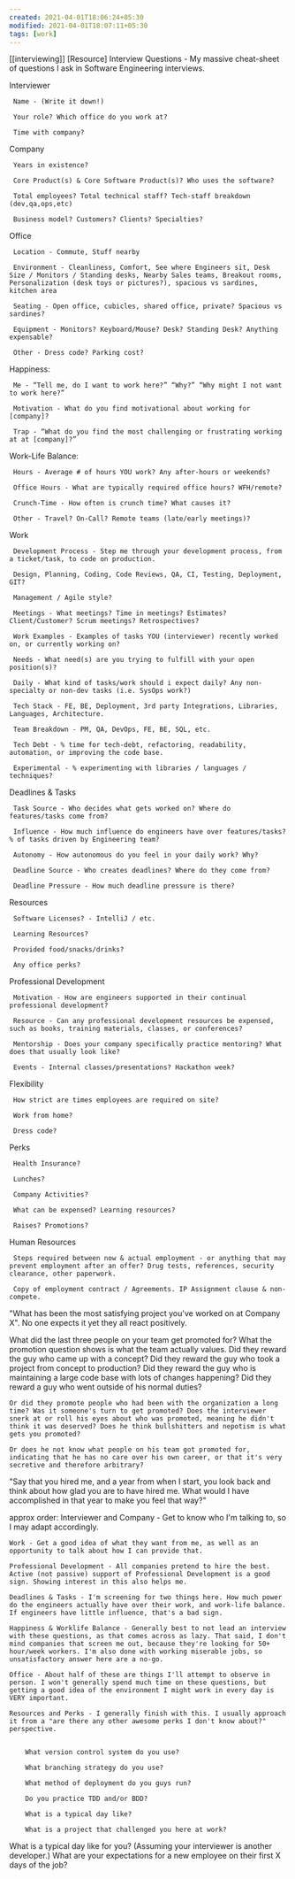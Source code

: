 ```yaml
---
created: 2021-04-01T18:06:24+05:30
modified: 2021-04-01T18:07:11+05:30
tags: [work]
---
```

[[interviewing]]
 [Resource] Interview Questions - My massive cheat-sheet of questions I ask in Software Engineering interviews. 
 
 Interviewer
 
     Name - (Write it down!)
 
     Your role? Which office do you work at?
 
     Time with company?
 
 Company
 
     Years in existence?
 
     Core Product(s) & Core Software Product(s)? Who uses the software?
 
     Total employees? Total technical staff? Tech-staff breakdown (dev,qa,ops,etc)
 
     Business model? Customers? Clients? Specialties?
 
 Office
 
     Location - Commute, Stuff nearby
 
     Environment - Cleanliness, Comfort, See where Engineers sit, Desk Size / Monitors / Standing desks, Nearby Sales teams, Breakout rooms, Personalization (desk toys or pictures?), spacious vs sardines, kitchen area
 
     Seating - Open office, cubicles, shared office, private? Spacious vs sardines?
 
     Equipment - Monitors? Keyboard/Mouse? Desk? Standing Desk? Anything expensable?
 
     Other - Dress code? Parking cost?
 
 Happiness:
 
     Me - “Tell me, do I want to work here?” “Why?” “Why might I not want to work here?”
 
     Motivation - What do you find motivational about working for [company]?
 
     Trap - “What do you find the most challenging or frustrating working at at [company]?”
 
 Work-Life Balance:
 
     Hours - Average # of hours YOU work? Any after-hours or weekends?
 
     Office Hours - What are typically required office hours? WFH/remote?
 
     Crunch-Time - How often is crunch time? What causes it?
 
     Other - Travel? On-Call? Remote teams (late/early meetings)?
 
 Work
 
     Development Process - Step me through your development process, from a ticket/task, to code on production.
 
     Design, Planning, Coding, Code Reviews, QA, CI, Testing, Deployment, GIT?
 
     Management / Agile style?
 
     Meetings - What meetings? Time in meetings? Estimates? Client/Customer? Scrum meetings? Retrospectives?
 
     Work Examples - Examples of tasks YOU (interviewer) recently worked on, or currently working on?
 
     Needs - What need(s) are you trying to fulfill with your open position(s)?
 
     Daily - What kind of tasks/work should i expect daily? Any non-specialty or non-dev tasks (i.e. SysOps work?)
 
     Tech Stack - FE, BE, Deployment, 3rd party Integrations, Libraries, Languages, Architecture.
 
     Team Breakdown - PM, QA, DevOps, FE, BE, SQL, etc.
 
     Tech Debt - % time for tech-debt, refactoring, readability, automation, or improving the code base.
 
     Experimental - % experimenting with libraries / languages / techniques?
 
 Deadlines & Tasks
 
     Task Source - Who decides what gets worked on? Where do features/tasks come from?
 
     Influence - How much influence do engineers have over features/tasks? % of tasks driven by Engineering team?
 
     Autonomy - How autonomous do you feel in your daily work? Why?
 
     Deadline Source - Who creates deadlines? Where do they come from?
 
     Deadline Pressure - How much deadline pressure is there?
 
 Resources
 
     Software Licenses? - IntelliJ / etc.
 
     Learning Resources?
 
     Provided food/snacks/drinks?
 
     Any office perks?
 
 Professional Development
 
     Motivation - How are engineers supported in their continual professional development?
 
     Resource - Can any professional development resources be expensed, such as books, training materials, classes, or conferences?
 
     Mentorship - Does your company specifically practice mentoring? What does that usually look like?
 
     Events - Internal classes/presentations? Hackathon week?
 
 Flexibility
 
     How strict are times employees are required on site?
 
     Work from home?
 
     Dress code?
 
 Perks
 
     Health Insurance?
 
     Lunches?
 
     Company Activities?
 
     What can be expensed? Learning resources?
 
     Raises? Promotions?
 
 Human Resources
 
     Steps required between now & actual employment - or anything that may prevent employment after an offer? Drug tests, references, security clearance, other paperwork.
 
     Copy of employment contract / Agreements. IP Assignment clause & non-compete.

"What has been the most satisfying project you've worked on at Company X". No one expects it yet they all react positively.

What did the last three people on your team get promoted for?
    What the promotion question shows is what the team actually values. Did they reward the guy who came up with a concept? Did they reward the guy who took a project from concept to production? Did they reward the guy who is maintaining a large code base with lots of changes happening? Did they reward a guy who went outside of his normal duties?
    
    Or did they promote people who had been with the organization a long time? Was it someone's turn to get promoted? Does the interviewer snerk at or roll his eyes about who was promoted, meaning he didn't think it was deserved? Does he think bullshitters and nepotism is what gets you promoted?
    
    Or does he not know what people on his team got promoted for, indicating that he has no care over his own career, or that it's very secretive and therefore arbitrary?

"Say that you hired me, and a year from when I start, you look back and think about how glad you are to have hired me. What would I have accomplished in that year to make you feel that way?"

approx order:
    Interviewer and Company - Get to know who I'm talking to, so I may adapt accordingly.

    Work - Get a good idea of what they want from me, as well as an opportunity to talk about how I can provide that.

    Professional Development - All companies pretend to hire the best. Active (not passive) support of Professional Development is a good sign. Showing interest in this also helps me.

    Deadlines & Tasks - I'm screening for two things here. How much power do the engineers actually have over their work, and work-life balance. If engineers have little influence, that's a bad sign.

    Happiness & Worklife Balance - Generally best to not lead an interview with these questions, as that comes across as lazy. That said, I don't mind companies that screen me out, because they're looking for 50+ hour/week workers. I'm also done with working miserable jobs, so unsatisfactory answer here are a no-go.

    Office - About half of these are things I'll attempt to observe in person. I won't generally spend much time on these questions, but getting a good idea of the environment I might work in every day is VERY important.

    Resources and Perks - I generally finish with this. I usually approach it from a "are there any other awesome perks I don't know about?" perspective.
    
    
        What version control system do you use?
    
        What branching strategy do you use?
    
        What method of deployment do you guys run?
    
        Do you practice TDD and/or BDD?
    
        What is a typical day like?
    
        What is a project that challenged you here at work?
        
        
What is a typical day like for you? (Assuming your interviewer is another developer.) 
What are your expectations for a new employee on their first X days of the job?

